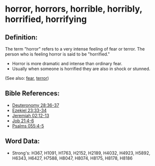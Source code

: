 # horror, horrors, horrible, horribly, horrified, horrifying #

## Definition: ##

The term "horror" refers to a very intense feeling of fear or terror. The person who is feeling horror is said to be "horrified."

* Horror is more dramatic and intense than ordinary fear.
* Usually when someone is horrified they are also in shock or stunned.

(See also: [fear](../kt/fear.md), [terror](../other/terror.md))

## Bible References: ##

* [Deuteronomy 28:36-37](rc://en/tn/help/deu/28/36)
* [Ezekiel 23:33-34](rc://en/tn/help/ezk/23/33)
* [Jeremiah 02:12-13](rc://en/tn/help/jer/02/12)
* [Job 21:4-6](rc://en/tn/help/job/21/04)
* [Psalms 055:4-5](rc://en/tn/help/psa/055/004)

## Word Data: ##

* Strong's: H367, H1091, H1763, H2152, H2189, H4032, H4923, H5892, H6343, H6427, H7588, H8047, H8074, H8175, H8178, H8186
